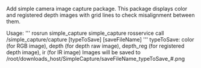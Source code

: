 Add simple camera image capture package.
This package displays color and registered depth images with grid lines to check misalignment between them.

Usage:
'''
rosrun simple_capture simple_capture
rosservice call /simple_capture/capture [typeToSave] [saveFileName]
'''
typeToSave: color (for RGB image), depth (for depth raw image), depth_reg (for registered depth image), ir (for IR image)
Images will be saved to /root/downloads_host/SimpleCapture/saveFileName_typeToSave_#.png